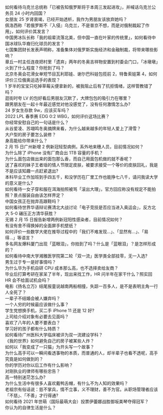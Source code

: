 如何看待乌克兰总统称「已被告知俄罗斯将于本周三发起进攻」，并喊话乌克兰公务员 24 小时内回国？  
女朋友 25 岁肾衰竭，已经开始透析，我作为男朋友该放弃她吗？  
佩洛西称「若俄罗斯不『入侵』乌克兰，不是普京不想，而是对俄制裁起了作用」，如何评价其发言？  
中国男冰队长称「我的祖辈流落北美，但中国一直在叶家的传统里」，如何看待中国冰球队华裔归化球员的发言？  
七国集团财长发表声明称，准备集体对俄罗斯实施经济和金融制裁，将带来哪些影响？  
章丘一村主任连夜把村里「遗弃」两年的冬奥吉祥物安置到村委会门口，「冰墩墩」火到了什么程度？你抢到了吗？  
北京冬奥会花滑女单短节目瓦利耶娃、谢尔巴科娃包揽前 2，特鲁索娃第 4，如何评价三位俄奥运选手的表现？  
1 岁半的宝宝只吃掉草莓尖便拿新的，被我阻止后有了抗拒情绪，这样管教错了吗？  
逛街时夸 LV 的包好看后男朋友沉默了，大牌包包的吸引力在哪里？  
跟男朋友在一起十年最近感觉对他没感觉了，没有任何激情怎么办?  
24 岁女生存款 9w，应该买车吗？  
2022 LPL 春季赛 EDG 0:2 WBG，如何评价这场比赛？  
你经常安慰自己的一句话是什么？  
从谷爱凌、苏翊鸣冬奥摘牌来看，为什么越来越多的年轻人爱上了滑雪？  
大户型的房子要怎么装修？  
身高能给你带来什么？  
2 月 15 日广州新增 2 例新冠轻型病例，系外地来穗人员，目前情况如何？  
为什么除了 iPhone 没有厂商会出 1TB 容量的手机？  
为什么面包店做出来的面包那么香，而自己用面包机做的就不香呢？  
送了喜欢的妹子王者瑶的情人节限定皮肤，被要求接受一个等价的皮肤回礼，我是不是应该知趣一点赶紧退出?  
本科毕业工作加班到手四五千，和没学历在厂里工作也能挣七八千，请问我读大学的意义是什么?  
如何看待一女子穿和服在洱海拍照被骂「滚出大理」，官方回应称没有规定不能拍照？景点服装自由该怎样界定？  
中国女孩正在抛弃高跟鞋吗？  
如何看待世界华语辩论赛清北大战讨论「电子竞技是否应当进入奥运会」，反方北大 5-0 碾压正方清华获胜？  
无锡 2 月 15 日报告新增两例新冠阳性感染者，目前情况如何？  
有没有舍不得换掉的全面屏手机壁纸？  
如何评价一些数学大佬在推导过程中的「我们不难发现…」、「显然有…」、「易得…」等语言？  
多名网友爆料厦门出现「蓝眼泪」，你拍到了吗？什么是「蓝眼泪」？是怎样形成的？  
如何看待中南大学湘雅医学院第二轮「双一流」医学类全部挂零，无一入选?  
男生过于专一是好事情吗？  
为什么华为手机自研 CPU 成本那么高，也不选择卖给友商？  
毕业后打算考研在家呆了半年，现出来找工作，HR 问半年在家干什么？照实回 HR 会不给面试机会吗？  
电影《扬名立万》结尾报童说越南两船相撞，失踪一百多人，是不是表明主角一行人全死了？  
一辈子不结婚会被人嫌弃吗？  
一个人穷的时候最应该做什么事？  
学生党想换手机，买二手 iPhone 11 还是 12 好?  
上司给介绍对象有必要去见面吗？  
喜欢了八年的人要不要表白？  
学习好的孩子都有什么特质？  
如何看待广州医科大学临床被评为双一流建设学科？  
《我的世界》如何避免自己的房子被某些人炸？  
如何以「我变成了一只猫」为开头写一个故事？  
为什么高手可以一瞬间看透事物的本质，而普通的人，却半辈子也看不透呢，高手究竟是如何做到的？  
你的学历对你以后工作有什么影响？  
对刚执业的律师有哪些忠告？  
高一特别迷茫怎么办?  
为什么生活中有很多人喜欢戴鸭舌帽，有什么不为人知的效果吗？  
老祖宗有俗话说：慈不掌兵，情不立事，义不理财，善不为官。从职场管理者应该「不慈」、「不善」才行得通?  
如何看待 2021 年世萌（国际最萌大会）投票伊蕾娜战胜御坂美琴夺得冠军？  
你认为的自律生活是什么？  
